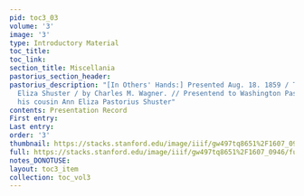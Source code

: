 ```yaml
---
pid: toc3_03
volume: '3'
image: '3'
type: Introductory Material
toc_title: 
toc_link: 
section_title: Miscellania
pastorius_section_header: 
pastorius_description: "[In Others' Hands:] Presented Aug. 18. 1859 / To Mrs. Ann
  Eliza Shuster / by Charles M. Wagner. // Presentend to Washington Pastorius / by
  his cousin Ann Eliza Pastorius Shuster"
contents: Presentation Record
First entry: 
Last entry: 
order: '3'
thumbnail: https://stacks.stanford.edu/image/iiif/gw497tq8651%2F1607_0946/full/100,/0/default.jpg
full: https://stacks.stanford.edu/image/iiif/gw497tq8651%2F1607_0946/full/full/0/default.jpg
notes_DONOTUSE: 
layout: toc3_item
collection: toc_vol3
---
```

